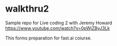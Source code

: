 # walkthru2

Sample repo for Live coding 2 with Jeremy Howard https://www.youtube.com/watch?v=0pWjZByJ3Lk

This forms preparation for fast.ai coiurse.
